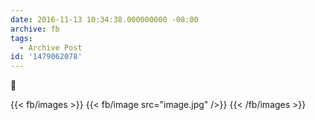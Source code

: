```yaml
---
date: 2016-11-13 10:34:38.000000000 -08:00
archive: fb
tags: 
  - Archive Post
id: '1479062078'
---
```


🤔

{{< fb/images >}}
{{< fb/image src="image.jpg" />}}
{{< /fb/images >}}
